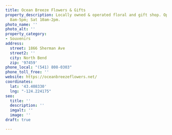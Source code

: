 ```yaml
---
title: Ocean Breeze Flowers & Gifts
property_description: Locally owned & operated floral and gift shop. Open Mon-Fri
  8am-5pm; Sat 10am-2pm.
photo_name: ''
photo_alt: ''
property_category:
- Souvenirs
address:
  street: 1866 Sherman Ave
  street2: ''
  city: North Bend
  zip: '97459'
phone_local: "(541) 808-0303"
phone_toll_free: ''
website: https://oceanbreezeflowers.net/
coordinates:
  lat: '43.408330'
  lng: "-124.224175"
seo:
  title: ''
  description: ''
  imgalt: ''
  image: ''
draft: true

---
```

